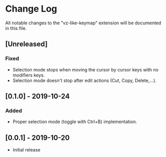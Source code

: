 # Change Log

All notable changes to the "vz-like-keymap" extension will be documented in this file.

## [Unreleased]
### Fixed
- Selection mode stops when moving the cursor by cursor keys with no modifiers keys.
- Selection mode doesn't stop after edit actions (Cut, Copy, Delete,...).

## [0.1.0] - 2019-10-24
### Added
- Proper selection mode (toggle with Ctrl+B) implementation.

## [0.0.1] - 2019-10-20

- Initial release
